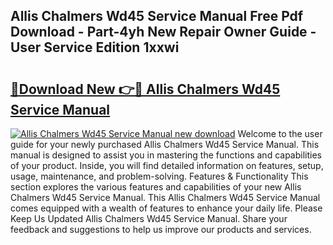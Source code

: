 ## Allis Chalmers Wd45 Service Manual Free Pdf Download - Part-4yh New Repair Owner Guide - User Service Edition 1xxwi

# <h2><a href="http://bc91783.oget.top/?id=Allis+Chalmers+Wd45+Service+Manual">🔗Download New 👉🔴 Allis Chalmers Wd45 Service Manual</a></h2>

[![Allis Chalmers Wd45 Service Manual new download](https://i.imgur.com/5g1atiW.png)](http://bc91783.oget.top/?id=Allis+Chalmers+Wd45+Service+Manual)
Welcome to the user guide for your newly purchased Allis Chalmers Wd45 Service Manual. This manual is designed to assist you in mastering the functions and capabilities of your product. Inside, you will find detailed information on features, setup, usage, maintenance, and problem-solving. Features & Functionality This section explores the various features and capabilities of your new Allis Chalmers Wd45 Service Manual. This Allis Chalmers Wd45 Service Manual comes equipped with a wealth of features to enhance your daily life. Please Keep Us Updated Allis Chalmers Wd45 Service Manual. Share your feedback and suggestions to help us improve our products and services.
